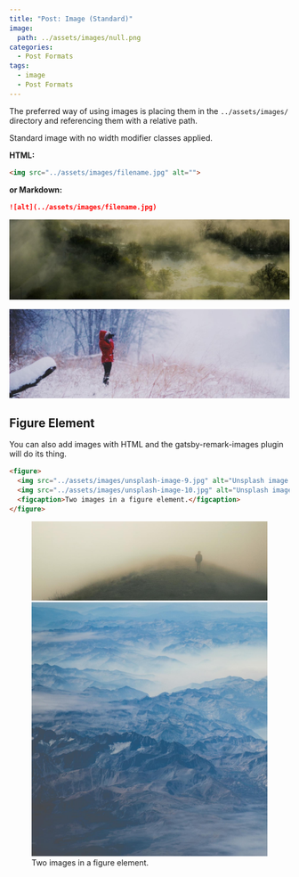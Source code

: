```yaml
---
title: "Post: Image (Standard)"
image:
  path: ../assets/images/null.png
categories:
  - Post Formats
tags:
  - image
  - Post Formats
---
```


The preferred way of using images is placing them in the `../assets/images/` directory and referencing them with a relative path.

Standard image with no width modifier classes applied.

**HTML:**

```html
<img src="../assets/images/filename.jpg" alt="">
```

**or Markdown:**

```markdown
![alt](../assets/images/filename.jpg)
```

![Unsplash image 9](../assets/images/unsplash-image-9.jpg)

![Unsplash image 10](../assets/images/unsplash-image-10.jpg)

## Figure Element

You can also add images with HTML and the gatsby-remark-images plugin will do its thing.

```html
<figure>
  <img src="../assets/images/unsplash-image-9.jpg" alt="Unsplash image 9">
  <img src="../assets/images/unsplash-image-10.jpg" alt="Unsplash image 10">
  <figcaption>Two images in a figure element.</figcaption>
</figure>
```

<figure>
  <img src="../assets/images/unsplash-image-5.jpg" alt="Unsplash image 5">
  <img src="../assets/images/unsplash-image-6.jpg" alt="Unsplash image 6">
  <figcaption>Two images in a figure element.</figcaption>
</figure>
